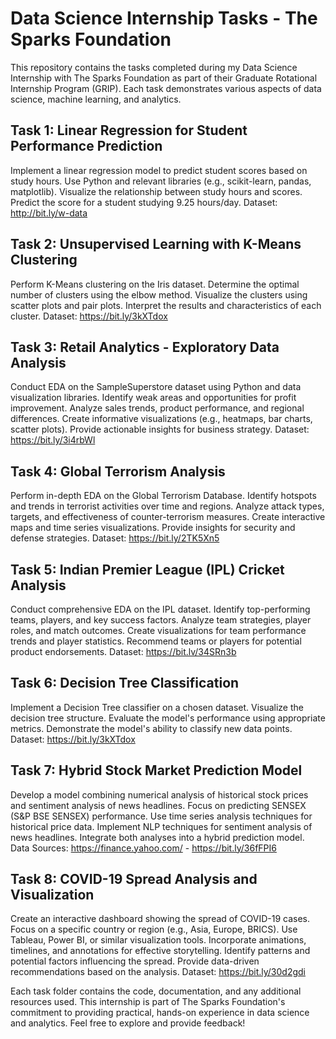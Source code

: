 # Data Science Internship Tasks - The Sparks Foundation


This repository contains the tasks completed during my Data Science Internship with The Sparks Foundation as part of their Graduate Rotational Internship Program (GRIP).
Each task demonstrates various aspects of data science, machine learning, and analytics.

## Task 1: Linear Regression for Student Performance Prediction

Implement a linear regression model to predict student scores based on study hours.
Use Python and relevant libraries (e.g., scikit-learn, pandas, matplotlib).
Visualize the relationship between study hours and scores.
Predict the score for a student studying 9.25 hours/day.
Dataset: http://bit.ly/w-data

## Task 2: Unsupervised Learning with K-Means Clustering

Perform K-Means clustering on the Iris dataset.
Determine the optimal number of clusters using the elbow method.
Visualize the clusters using scatter plots and pair plots.
Interpret the results and characteristics of each cluster.
Dataset: https://bit.ly/3kXTdox

## Task 3: Retail Analytics - Exploratory Data Analysis

Conduct EDA on the SampleSuperstore dataset using Python and data visualization libraries.
Identify weak areas and opportunities for profit improvement.
Analyze sales trends, product performance, and regional differences.
Create informative visualizations (e.g., heatmaps, bar charts, scatter plots).
Provide actionable insights for business strategy.
Dataset: https://bit.ly/3i4rbWl

## Task 4: Global Terrorism Analysis

Perform in-depth EDA on the Global Terrorism Database.
Identify hotspots and trends in terrorist activities over time and regions.
Analyze attack types, targets, and effectiveness of counter-terrorism measures.
Create interactive maps and time series visualizations.
Provide insights for security and defense strategies.
Dataset: https://bit.ly/2TK5Xn5

## Task 5: Indian Premier League (IPL) Cricket Analysis

Conduct comprehensive EDA on the IPL dataset.
Identify top-performing teams, players, and key success factors.
Analyze team strategies, player roles, and match outcomes.
Create visualizations for team performance trends and player statistics.
Recommend teams or players for potential product endorsements.
Dataset: https://bit.lv/34SRn3b

## Task 6: Decision Tree Classification

Implement a Decision Tree classifier on a chosen dataset.
Visualize the decision tree structure.
Evaluate the model's performance using appropriate metrics.
Demonstrate the model's ability to classify new data points.
Dataset: https://bit.ly/3kXTdox

## Task 7: Hybrid Stock Market Prediction Model

Develop a model combining numerical analysis of historical stock prices and sentiment analysis of news headlines.
Focus on predicting SENSEX (S&P BSE SENSEX) performance.
Use time series analysis techniques for historical price data.
Implement NLP techniques for sentiment analysis of news headlines.
Integrate both analyses into a hybrid prediction model.
Data Sources: https://finance.yahoo.com/ - https://bit.ly/36fFPI6

## Task 8: COVID-19 Spread Analysis and Visualization

Create an interactive dashboard showing the spread of COVID-19 cases.
Focus on a specific country or region (e.g., Asia, Europe, BRICS).
Use Tableau, Power BI, or similar visualization tools.
Incorporate animations, timelines, and annotations for effective storytelling.
Identify patterns and potential factors influencing the spread.
Provide data-driven recommendations based on the analysis.
Dataset: https://bit.ly/30d2gdi

Each task folder contains the code, documentation, and any additional resources used. This internship is part of The Sparks Foundation's commitment to providing practical, hands-on experience in data science and analytics. Feel free to explore and provide feedback!

